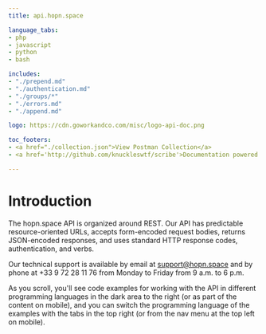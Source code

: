 ```yaml
---
title: api.hopn.space

language_tabs:
- php
- javascript
- python
- bash

includes:
- "./prepend.md"
- "./authentication.md"
- "./groups/*"
- "./errors.md"
- "./append.md"

logo: https://cdn.goworkandco.com/misc/logo-api-doc.png

toc_footers:
- <a href="./collection.json">View Postman Collection</a>
- <a href='http://github.com/knuckleswtf/scribe'>Documentation powered by Scribe ✍</a>

---
```


# Introduction

The hopn.space API is organized around REST. Our API has predictable resource-oriented URLs, accepts form-encoded request bodies, returns JSON-encoded responses, and uses standard HTTP response codes, authentication, and verbs.

Our technical support is available by email at support@hopn.space and by phone at +33 9 72 28 11 76 from Monday to Friday from 9 a.m. to 6 p.m.

<aside>As you scroll, you'll see code examples for working with the API in different programming languages in the dark area to the right (or as part of the content on mobile), and you can switch the programming language of the examples with the tabs in the top right (or from the nav menu at the top left on mobile).</aside>
